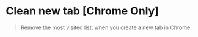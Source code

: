 # Clean new tab [Chrome Only]

> Remove the most visited list, when you create a new tab in Chrome.
